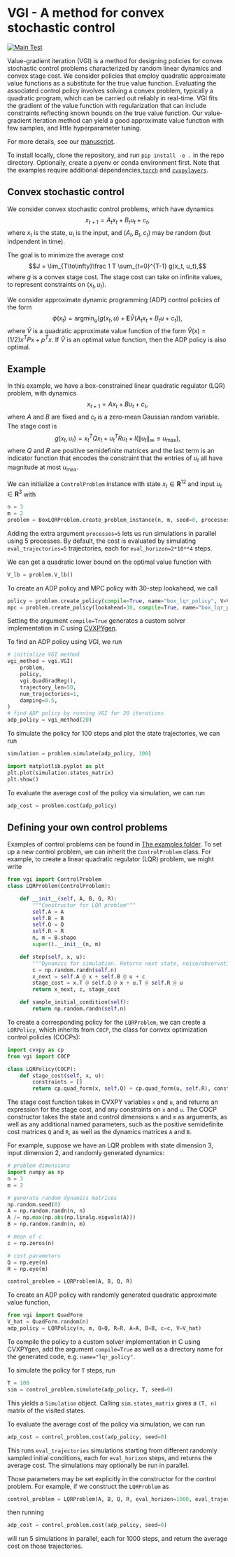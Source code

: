 # VGI - A method for convex stochastic control
[![Main Test](https://github.com/cvxgrp/vgi/actions/workflows/test.yml/badge.svg?branch=main)](https://github.com/cvxgrp/vgi/actions/workflows/test.yml)

Value-gradient iteration (VGI) is a method for designing policies for convex stochastic control problems
characterized by random linear dynamics and convex stage cost. We consider policies
that employ quadratic approximate value functions as a substitute for the true value
function. Evaluating the associated control policy involves solving a convex problem,
typically a quadratic program, which can be carried out reliably in real-time. VGI fits 
the gradient of the value function with regularization that can include
constraints reflecting known bounds on the true value function. Our value-gradient
iteration method can yield a good approximate value function with few samples, and
little hyperparameter tuning.

For more details, see our [manuscript](https://stanford.edu/~boyd/papers/pdf/vgi.pdf).

To install locally, clone the repository, and run
```pip install -e .```
in the repo directory. Optionally, create a pyenv or conda environment first. Note that the examples require additional dependencies,[```torch```](https://pytorch.org/) and [```cvxpylayers```](https://github.com/cvxgrp/cvxpylayers).

## Convex stochastic control
We consider convex stochastic control problems, which have dynamics
$$x_{t+1} = A_tx_t + B_tu_t + c_t,$$
where $x_t$ is the state, $u_t$ is the input, and $(A_t,B_t,c_t)$ may be random (but indpendent in time).

The goal is to minimize the average cost
$$J = \lim_{T\to\infty}\frac 1 T \sum_{t=0}^{T-1} g(x_t, u_t),$$
where $g$ is a convex stage cost. The stage cost can take on infinite values, to represent constraints on $(x_t, u_t)$.

We consider approximate dynamic programming (ADP) control policies of the form
$$\phi(x_t) = \text{argmin}_u \left(g(x_t, u) + \mathbf{E} \hat V(A_t x_t + B_t u + c_t)\right),$$
where $\hat V$ is a quadratic approximate value function of the form $\hat V(x) = (1/2)x^TPx + p^Tx$. If $\hat V$ is an optimal value function, then the ADP policy is also optimal.

## Example

In this example, we have a box-constrained linear quadratic regulator (LQR) problem, with dynamics
$$x_{t+1} = Ax_t + Bu_t + c_t,$$
where $A$ and $B$ are fixed and $c_t$ is a zero-mean Gaussian random variable. The stage cost is
$$g(x_t,u_t) = x_t^TQx_t + u_t^TR u_t + I(\|u_t\|_{\infty} \le u_{\max}),$$
where $Q$ and $R$ are positive semidefinite matrices and the last term is an indicator function that encodes the constraint that the entries of $u_t$ all have magnitude at most $u_{\max}$.

We can initialize a ```ControlProblem``` instance with state $x_t\in\mathbf{R}^{12}$ and input $u_t\in\mathbf{R}^{3}$ with
```python
n = 3
m = 2
problem = BoxLQRProblem.create_problem_instance(n, m, seed=0, processes=5)
```
Adding the extra argument ```processes=5``` lets us run simulations in parallel using 5 processes. By default, the cost is evaluated by simulating ```eval_trajectories=5``` trajectories, each for ```eval_horizon=2*10**4``` steps. 

We can get a quadratic lower bound on the optimal value function with
```python
V_lb = problem.V_lb()
```

To create an ADP policy and MPC policy with 30-step lookahead, we call
```python
policy = problem.create_policy(compile=True, name="box_lqr_policy", V=V_lb)
mpc = problem.create_policy(lookahead=30, compile=True, name="box_lqr_policy")
```
Setting the argument ```compile=True``` generates a custom solver implementation in C using [CVXPYgen](https://github.com/cvxgrp/cvxpygen).

To find an ADP policy using VGI, we run
```python
# initialize VGI method
vgi_method = vgi.VGI(
    problem,
    policy,
    vgi.QuadGradReg(),
    trajectory_len=50,
    num_trajectories=1,
    damping=0.5,
)
# find ADP policy by running VGI for 20 iterations
adp_policy = vgi_method(20)
```

To simulate the policy for 100 steps and plot the state trajectories, we can run
```python
simulation = problem.simulate(adp_policy, 100)

import matplotlib.pyplot as plt
plt.plot(simulation.states_matrix)
plt.show()
```

To evaluate the average cost of the policy via simulation, we can run
```python
adp_cost = problem.cost(adp_policy)
```

## Defining your own control problems

Examples of control problems can be found in [The examples folder](examples/). To set up a new control problem, we can inherit the ```ControlProblem``` class. For example, to create a linear quadratic regulator (LQR) problem, we might write
```python
from vgi import ControlProblem
class LQRProblem(ControlProblem):

    def __init__(self, A, B, Q, R):
        """Constructor for LQR problem"""
        self.A = A
        self.B = B
        self.Q = Q
        self.R = R
        n, m = B.shape
        super().__init__(n, m)

    def step(self, x, u):
        """Dynamics for simulation. Returns next state, noise/observation/measurements, and stage cost"""
        c = np.random.randn(self.n)
        x_next = self.A @ x + self.B @ u + c
        stage_cost = x.T @ self.Q @ x + u.T @ self.R @ u
        return x_next, c, stage_cost

    def sample_initial_condition(self):
        return np.random.randn(self.n)
```
To create a corresponding policy for the ```LQRProblem```, we can create a ```LQRPolicy```, which inherits from ```COCP```, the class for convex optimization control policies (COCPs):
```python
import cvxpy as cp
from vgi import COCP

class LQRPolicy(COCP):
    def stage_cost(self, x, u):
        constraints = []
        return cp.quad_form(x, self.Q) + cp.quad_form(u, self.R), constraints
```
The stage cost function takes in CVXPY variables ```x``` and ```u```, and returns an expression for the stage cost, and any constraints on ```x``` and ```u```. The COCP constructor takes the state and control dimensions ```n``` and ```m``` as arguments, as well as any additional named parameters, such as the positive semidefinite cost matrices ```Q``` and ```R```, as well as the dynamics matrices ```A``` and ```B```.

For example, suppose we have an LQR problem with state dimension 3, input dimension 2, and randomly generated dynamics:
```python
# problem dimensions
import numpy as np
n = 3
m = 2

# generate random dynamics matrices
np.random.seed(0)
A = np.random.randn(n, n)
A /= np.max(np.abs(np.linalg.eigvals(A)))
B = np.random.randn(n, m)

# mean of c
c = np.zeros(n)

# cost parameters
Q = np.eye(n)
R = np.eye(m)

control_problem = LQRProblem(A, B, Q, R)
``` 
To create an ADP policy with randomly generated quadratic approximate value function,
```python
from vgi import QuadForm
V_hat = QuadForm.random(n)
adp_policy = LQRPolicy(n, m, Q=Q, R=R, A=A, B=B, c=c, V=V_hat)
```
To compile the policy to a custom solver implementation in C using CVXPYgen, add the argument ```compile=True``` as well as a directory name for the generated code, e.g. ```name="lqr_policy"```.

To simulate the policy for ```T``` steps, run
```python
T = 100
sim = control_problem.simulate(adp_policy, T, seed=0)
```
This yields a ```Simulation``` object. Calling ```sim.states_matrix``` gives a ```(T, n)``` matrix of the visited states.

To evaluate the average cost of the policy via simulation, we can run
```python
adp_cost = control_problem.cost(adp_policy, seed=0)
```
This runs ```eval_trajectories``` simulations starting from different randomly sampled initial conditions, each for ```eval_horizon``` steps, and returns the average cost. The simulations may optionally be run in parallel.

Those parameters may be set explicitly in the constructor for the control problem. For example, if we construct the ```LQRProblem``` as
```python
control_problem = LQRProblem(A, B, Q, R, eval_horizon=1000, eval_trajectories=5, processes=5)
```
then running
```python
adp_cost = control_problem.cost(adp_policy, seed=0)
```
will run 5 simulations in parallel, each for 1000 steps, and return the average cost on those trajectories.
